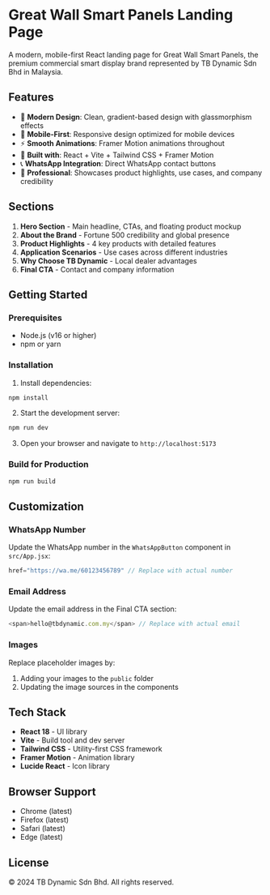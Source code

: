 # Great Wall Smart Panels Landing Page

A modern, mobile-first React landing page for Great Wall Smart Panels, the premium commercial smart display brand represented by TB Dynamic Sdn Bhd in Malaysia.

## Features

- 🎨 **Modern Design**: Clean, gradient-based design with glassmorphism effects
- 📱 **Mobile-First**: Responsive design optimized for mobile devices
- ⚡ **Smooth Animations**: Framer Motion animations throughout
- 🔧 **Built with**: React + Vite + Tailwind CSS + Framer Motion
- 📞 **WhatsApp Integration**: Direct WhatsApp contact buttons
- 🌟 **Professional**: Showcases product highlights, use cases, and company credibility

## Sections

1. **Hero Section** - Main headline, CTAs, and floating product mockup
2. **About the Brand** - Fortune 500 credibility and global presence
3. **Product Highlights** - 4 key products with detailed features
4. **Application Scenarios** - Use cases across different industries
5. **Why Choose TB Dynamic** - Local dealer advantages
6. **Final CTA** - Contact and company information

## Getting Started

### Prerequisites

- Node.js (v16 or higher)
- npm or yarn

### Installation

1. Install dependencies:
```bash
npm install
```

2. Start the development server:
```bash
npm run dev
```

3. Open your browser and navigate to `http://localhost:5173`

### Build for Production

```bash
npm run build
```

## Customization

### WhatsApp Number
Update the WhatsApp number in the `WhatsAppButton` component in `src/App.jsx`:
```javascript
href="https://wa.me/60123456789" // Replace with actual number
```

### Email Address
Update the email address in the Final CTA section:
```javascript
<span>hello@tbdynamic.com.my</span> // Replace with actual email
```

### Images
Replace placeholder images by:
1. Adding your images to the `public` folder
2. Updating the image sources in the components

## Tech Stack

- **React 18** - UI library
- **Vite** - Build tool and dev server
- **Tailwind CSS** - Utility-first CSS framework
- **Framer Motion** - Animation library
- **Lucide React** - Icon library

## Browser Support

- Chrome (latest)
- Firefox (latest)
- Safari (latest)
- Edge (latest)

## License

© 2024 TB Dynamic Sdn Bhd. All rights reserved. 